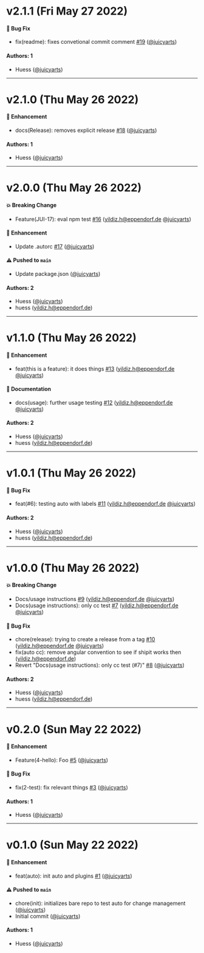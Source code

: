# v2.1.1 (Fri May 27 2022)

#### 🐛 Bug Fix

- fix(readme): fixes convetional commit comment [#19](https://github.com/juicyarts/cm-discovery-auto/pull/19) ([@juicyarts](https://github.com/juicyarts))

#### Authors: 1

- Huess ([@juicyarts](https://github.com/juicyarts))

---

# v2.1.0 (Thu May 26 2022)

#### 🚀 Enhancement

- docs(Release): removes explicit release [#18](https://github.com/juicyarts/cm-discovery-auto/pull/18) ([@juicyarts](https://github.com/juicyarts))

#### Authors: 1

- Huess ([@juicyarts](https://github.com/juicyarts))

---

# v2.0.0 (Thu May 26 2022)

#### 💥 Breaking Change

- Feature(JUI-17): eval npm test [#16](https://github.com/juicyarts/cm-discovery-auto/pull/16) (yildiz.h@eppendorf.de [@juicyarts](https://github.com/juicyarts))

#### 🚀 Enhancement

- Update .autorc [#17](https://github.com/juicyarts/cm-discovery-auto/pull/17) ([@juicyarts](https://github.com/juicyarts))

#### ⚠️ Pushed to `main`

- Update package.json ([@juicyarts](https://github.com/juicyarts))

#### Authors: 2

- Huess ([@juicyarts](https://github.com/juicyarts))
- huess (yildiz.h@eppendorf.de)

---

# v1.1.0 (Thu May 26 2022)

#### 🚀 Enhancement

- feat(this is a feature): it does things [#13](https://github.com/juicyarts/cm-discovery-auto/pull/13) (yildiz.h@eppendorf.de [@juicyarts](https://github.com/juicyarts))

#### 📝 Documentation

- docs(usage): further usage testing [#12](https://github.com/juicyarts/cm-discovery-auto/pull/12) (yildiz.h@eppendorf.de [@juicyarts](https://github.com/juicyarts))

#### Authors: 2

- Huess ([@juicyarts](https://github.com/juicyarts))
- huess (yildiz.h@eppendorf.de)

---

# v1.0.1 (Thu May 26 2022)

#### 🐛 Bug Fix

- feat(#6): testing auto with labels [#11](https://github.com/juicyarts/cm-discovery-auto/pull/11) (yildiz.h@eppendorf.de [@juicyarts](https://github.com/juicyarts))

#### Authors: 2

- Huess ([@juicyarts](https://github.com/juicyarts))
- huess (yildiz.h@eppendorf.de)

---

# v1.0.0 (Thu May 26 2022)

#### 💥 Breaking Change

- Docs/usage instructions [#9](https://github.com/juicyarts/cm-discovery-auto/pull/9) (yildiz.h@eppendorf.de [@juicyarts](https://github.com/juicyarts))
- Docs(usage instructions): only cc test [#7](https://github.com/juicyarts/cm-discovery-auto/pull/7) (yildiz.h@eppendorf.de [@juicyarts](https://github.com/juicyarts))

#### 🐛 Bug Fix

- chore(release): trying to create a release from a tag [#10](https://github.com/juicyarts/cm-discovery-auto/pull/10) (yildiz.h@eppendorf.de [@juicyarts](https://github.com/juicyarts))
- fix(auto cc): remove angular convention to see if shipit works then (yildiz.h@eppendorf.de)
- Revert "Docs(usage instructions): only cc test (#7)" [#8](https://github.com/juicyarts/cm-discovery-auto/pull/8) ([@juicyarts](https://github.com/juicyarts))

#### Authors: 2

- Huess ([@juicyarts](https://github.com/juicyarts))
- huess (yildiz.h@eppendorf.de)

---

# v0.2.0 (Sun May 22 2022)

#### 🚀 Enhancement

- Feature(4-hello): Foo [#5](https://github.com/juicyarts/cm-discovery-auto/pull/5) ([@juicyarts](https://github.com/juicyarts))

#### 🐛 Bug Fix

- fix(2-test): fix relevant things [#3](https://github.com/juicyarts/cm-discovery-auto/pull/3) ([@juicyarts](https://github.com/juicyarts))

#### Authors: 1

- Huess ([@juicyarts](https://github.com/juicyarts))

---

# v0.1.0 (Sun May 22 2022)

#### 🚀 Enhancement

- feat(auto): init auto and plugins [#1](https://github.com/juicyarts/cm-discovery-auto/pull/1) ([@juicyarts](https://github.com/juicyarts))

#### ⚠️ Pushed to `main`

- chore(init): initializes bare repo to test auto for change management ([@juicyarts](https://github.com/juicyarts))
- Initial commit ([@juicyarts](https://github.com/juicyarts))

#### Authors: 1

- Huess ([@juicyarts](https://github.com/juicyarts))
